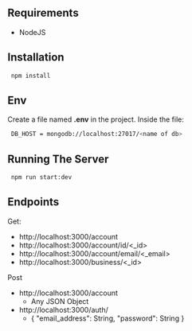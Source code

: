 ## Requirements
* NodeJS

## Installation

```bash
 npm install
```

## Env

Create a file named <b>.env</b> in the project. Inside the file:
```bash
 DB_HOST = mongodb://localhost:27017/<name of db>
```

## Running The Server
```bash
 npm run start:dev
```

## Endpoints
Get:
 * http://localhost:3000/account
 * http://localhost:3000/account/id/<_id>
 * http://localhost:3000/account/email/<_email>
 * http://localhost:3000/business/<_id>

Post
 * http://localhost:3000/account
    * Any JSON Object
 * http://localhost:3000/auth/
    * {
      "email_address": String,
      "password": String
    }
